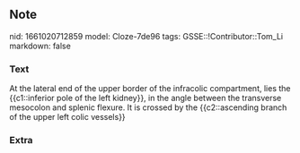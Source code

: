 ## Note
nid: 1661020712859
model: Cloze-7de96
tags: GSSE::!Contributor::Tom_Li
markdown: false

### Text
<div>
  At the lateral end of the upper border of the infracolic
  compartment, lies the {{c1::inferior pole of the left kidney}},
  in the angle between the transverse mesocolon and splenic
  flexure. It is crossed by the {{c2::ascending branch of the upper
  left colic vessels}}
</div>

### Extra

